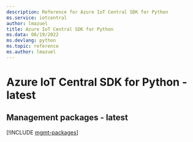 ```yaml
---
description: Reference for Azure IoT Central SDK for Python
ms.service: iotcentral
author: lmazuel
title: Azure IoT Central SDK for Python
ms.data: 08/19/2022
ms.devlang: python
ms.topic: reference
ms.author: lmazuel
---
```

# Azure IoT Central SDK for Python - latest

## Management packages - latest
[!INCLUDE [mgmt-packages](iot-central-mgmt-index.md)]